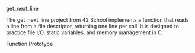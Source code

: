 get_next_line

The get_next_line project from 42 School implements a function that reads a line from a file descriptor, returning one line per call.
It is designed to practice file I/O, static variables, and memory management in C.

Function Prototype